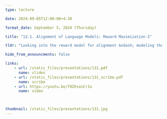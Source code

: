 ```yaml
---
type: lecture

date: 2024-09-05T12:00:00+4:30

format_date: September 5, 2024 (Thursday)

title: "13.1. Alignment of Language Models: Reward Maximization-I"

tldr: "Looking into the reward model for alignment &ndash; modeling the alignment procedure as reinforcement learning, the architecture of reward model, training the reward model, gathering preference data (RLHF vs RLAIF), reward maximization objective."

hide_from_announcments: false

links: 
    - url: /static_files/presentations/131.pdf
      name: slides
    - url: /static_files/presentations/131_scribe.pdf
      name: scribe
    - url: https://youtu.be/f8ZhsaiCr1o
      name: video
    


thumbnail: /static_files/presentations/131.jpg
---
```

<!-- Other additional contents using markdown -->
